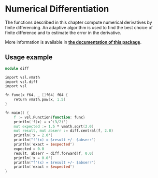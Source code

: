 # Numerical Differentiation

The functions described in this chapter compute numerical derivatives by
finite differencing. An adaptive algorithm is used to find the best
choice of finite difference and to estimate the error in the derivative.

More information is available in **[the documentation of this package](https://vsl.readthedocs.io/en/latest/diff.html).**

## Usage example

```v
module diff

import vsl.vmath
import vsl.diff
import vsl

fn func(x f64, _ []f64) f64 {
	return vmath.pow(x, 1.5)
}

fn main() {
	f := vsl.Function{function: func}
	println('f(x) = x^(3/2)')
	mut expected := 1.5 * vmath.sqrt(2.0)
	mut result, mut abserr := diff.central(f, 2.0)
	println('x = 2.0')
	println("f'(x) = $result +/- $abserr")
	println('exact = $expected')
	expected = 0.0
	result, abserr = diff.forward(f, 0.0)
	println('x = 0.0')
	println("f'(x) = $result +/- $abserr")
	println('exact = $expected')
}
```
